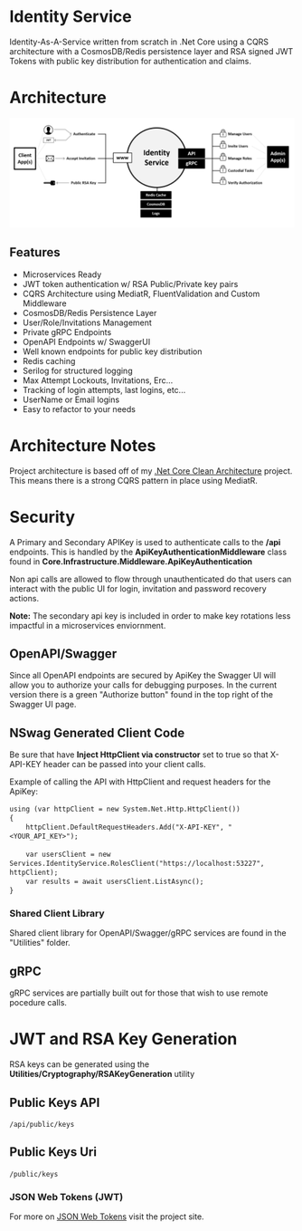 # Identity Service
Identity-As-A-Service written from scratch in .Net Core using a CQRS architecture with a CosmosDB/Redis persistence layer and RSA signed JWT Tokens with public key distribution for authentication and claims.

# Architecture
![Architecture](https://github.com/INNVTV/Identity-Service/blob/master/_docs/imgs/architecture.png)

## Features
 * Microservices Ready
 * JWT token authentication w/ RSA Public/Private key pairs
 * CQRS Architecture using MediatR, FluentValidation and Custom Middleware
 * CosmosDB/Redis Persistence Layer
 * User/Role/Invitations Management
 * Private gRPC Endpoints
 * OpenAPI Endpoints w/ SwaggerUI
 * Well known endpoints for public key distribution
 * Redis caching
 * Serilog for structured logging
 * Max Attempt Lockouts, Invitations, Erc...
 * Tracking of login attempts, last logins, etc...
 * UserName or Email logins
 * Easy to refactor to your needs


# Architecture Notes
Project architecture is based off of my [.Net Core Clean Architecture](https://github.com/INNVTV/NetCore-Clean-Architecture) project. This means there is a strong CQRS pattern in place using MediatR.

# Security
A Primary and Secondary APIKey is used to authenticate calls to the **/api** endpoints. This is handled by the **ApiKeyAuthenticationMiddleware** class found in **Core.Infrastructure.Middleware.ApiKeyAuthentication** 

Non api calls are allowed to flow through unauthenticated do that users can interact with the public UI for login, invitation and password recovery actions.

**Note:** The secondary api key is included in order to make key rotations less impactful in a microservices enviornment.

## OpenAPI/Swagger
Since all OpenAPI endpoints are secured by ApiKey the Swagger UI will allow you to authorize your calls for debugging purposes. In the current version there is a green "Authorize button" found in the top right of the Swagger UI page.

## NSwag Generated Client Code
Be sure that have **Inject HttpClient via constructor** set to true so that X-API-KEY header can be passed into your client calls.

Example of calling the API with HttpClient and request headers for the ApiKey:

    using (var httpClient = new System.Net.Http.HttpClient())
    {
        httpClient.DefaultRequestHeaders.Add("X-API-KEY", "<YOUR_API_KEY>");

        var usersClient = new Services.IdentityService.RolesClient("https://localhost:53227", httpClient);
        var results = await usersClient.ListAsync();
    }

### Shared Client Library
Shared client library for OpenAPI/Swagger/gRPC services are found in the "Utilities" folder.

## gRPC
gRPC services are partially built out for those that wish to use remote pocedure calls.

# JWT and RSA Key Generation

RSA keys can be generated using the **Utilities/Cryptography/RSAKeyGeneration** utility

## Public Keys API
    /api/public/keys

## Public Keys Uri
    /public/keys

### JSON Web Tokens (JWT)
For more on [JSON Web Tokens](https://jwt.io/) visit the project site.


